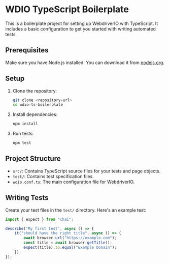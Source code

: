 # WDIO TypeScript Boilerplate

This is a boilerplate project for setting up WebdriverIO with TypeScript. It includes a basic configuration to get you started with writing automated tests.

## Prerequisites

Make sure you have Node.js installed. You can download it from [nodejs.org](https://nodejs.org/).

## Setup

1. Clone the repository:

    ```bash
    git clone <repository-url>
    cd wdio-ts-boilerplate
    ```

2. Install dependencies:

    ```bash
    npm install
    ```

3. Run tests:

    ```bash
    npm test
    ```

## Project Structure

-   `src/`: Contains TypeScript source files for your tests and page objects.
-   `test/`: Contains test specification files.
-   `wdio.conf.ts`: The main configuration file for WebdriverIO.

## Writing Tests

Create your test files in the `test/` directory. Here's an example test:

```typescript
import { expect } from "chai";

describe("My first test", async () => {
    it("should have the right title", async () => {
        await browser.url("https://example.com");
        const title = await browser.getTitle();
        expect(title).to.equal("Example Domain");
    });
});
```
